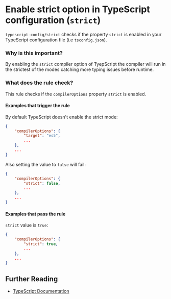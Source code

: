 # Enable strict option in TypeScript configuration (`strict`)

`typescript-config/strict` checks if the property `strict`
is enabled in your TypeScript configuration file (i.e `tsconfig.json`).

### Why is this important?

By enabling the `strict` compiler option of TyepScript the compiler will
run in the strictest of the modes catching more typing issues before runtime.

### What does the rule check?

This rule checks if the `compilerOptions` property `strict` is enabled.

#### Examples that **trigger** the rule

By default TypeScript doesn't enable the strict mode:

```json
{
    "compilerOptions": {
        "target": "es5",
        ...
    },
    ...
}
```

Also setting the value to `false` will fail:

```json
{
    "compilerOptions": {
        "strict": false,
        ...
    },
    ...
}
```

#### Examples that **pass** the rule

`strict` value is `true`:

```json
{
    "compilerOptions": {
        "strict": true,
        ...
    },
    ...
}
```

## Further Reading

* [TypeScript Documentation][typescript docs]

[typescript docs]: https://www.typescriptlang.org/docs/home.html
